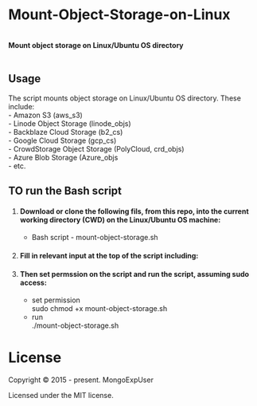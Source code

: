 # Mount-Object-Storage-on-Linux

<br>
<strong>
Mount object storage on Linux/Ubuntu OS directory
</strong>
<br><br>

## Usage
The script mounts object storage on Linux/Ubuntu OS directory. These include: <br>
    - Amazon S3 (aws_s3) <br>
    - Linode Object Storage (linode_objs) <br>
    - Backblaze Cloud Storage (b2_cs) <br>
    - Google Cloud Storage (gcp_cs) <br>
    - CrowdStorage Object Storage (PolyCloud, crd_objs)  <br>
    - Azure Blob Storage (Azure_objs <br>
    - etc. <br>


## TO run the Bash script

1) #### Download or clone the following fils, from this repo, into the current working directory (CWD) on the Linux/Ubuntu OS machine: <br>
   - Bash script - mount-object-storage.sh<br>
   
2) #### Fill in relevant input at the top of the script including: <br>

4) #### Then set permssion on the script and run the script, assuming sudo access: <br>
   - set permission <br>
   sudo chmod +x mount-object-storage.sh
   - run <br>
   ./mount-object-storage.sh


# License

Copyright © 2015 - present. MongoExpUser

Licensed under the MIT license.
